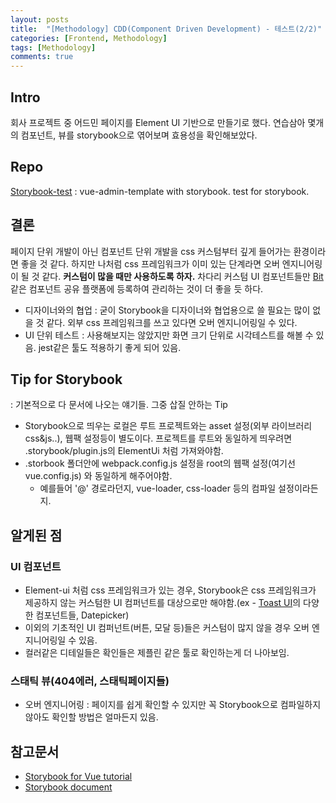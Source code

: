 ```yaml
---
layout: posts
title:  "[Methodology] CDD(Component Driven Development) - 테스트(2/2)"
categories: [Frontend, Methodology]
tags: [Methodology]
comments: true
---
```


## Intro

회사 프로젝트 중 어드민 페이지를 Element UI 기반으로 만들기로 했다. 연습삼아 몇개의 컴포넌트, 뷰를 storybook으로 엮어보며 효용성을 확인해보았다.

## Repo

[Storybook-test](https://github.com/Seunghyum/storybook-test) : vue-admin-template with storybook. test for storybook.

## 결론

페이지 단위 개발이 아닌 컴포넌트 단위 개발을 css 커스텀부터 깊게 들어가는 환경이라면 좋을 것 같다. 
하지만 나처럼 css 프레임워크가 이미 있는 단계라면 오버 엔지니어링이 될 것 같다. **커스텀이 많을 때만 사용하도록 하자.**
차다리 커스텀 UI 컴포넌트들만 [Bit](https://bit.dev/)같은 컴포넌트 공유 플랫폼에 등록하여 관리하는 것이 더 좋을 듯 하다.

- 디자이너와의 협업 : 굳이 Storybook을 디자이너와 협업용으로 쓸 필요는 많이 없을 것 같다. 외부 css 프레임워크를 쓰고 있다면 오버 엔지니어링일 수 있다.
- UI 단위 테스트 : 사용해보지는 않았지만 화면 크기 단위로 시각테스트를 해볼 수 있음. jest같은 툴도 적용하기 좋게 되어 있음.

## Tip for Storybook

: 기본적으로 다 문서에 나오는 얘기들. 그중 삽질 안하는 Tip

- Storybook으로 띄우는 로컬은 루트 프로젝트와는 asset 설정(외부 라이브러리 css&js..), 웹팩 설정등이 별도이다. 프로젝트를 루트와 동일하게 띄우려면 .storybook/plugin.js의 ElementUi 처럼 가져와야함.
- .storbook 폴더안에 webpack.config.js 설정을 root의 웹팩 설정(여기선 vue.config.js) 와 동일하게 해주어야함.
  - 예를들어 '@' 경로라던지, vue-loader, css-loader 등의 컴파일 설정이라든지.

## 알게된 점

### UI 컴포넌트

- Element-ui 처럼 css 프레임워크가 있는 경우, Storybook은 css 프레임워크가 제공하지 않는 커스텀한 UI 컴퍼넌트를 대상으로만 해야함.(ex - [Toast UI](https://ui.toast.com/)의 다양한 컴포넌트들, Datepicker)
- 이외의 기초적인 UI 컴퍼넌트(버튼, 모달 등)들은 커스텀이 많지 않을 경우 오버 엔지니어링일 수 있음.
- 컬러같은 디테일들은 확인들은 제플린 같은 툴로 확인하는게 더 나아보임.

### 스태틱 뷰(404에러, 스태틱페이지들)

- 오버 엔지니어링 : 페이지를 쉽게 확인할 수 있지만 꼭 Storybook으로 컴파일하지 않아도 확인할 방법은 얼마든지 있음.

## 참고문서

- [Storybook for Vue tutorial](https://www.learnstorybook.com/intro-to-storybook/vue/en/get-started/)
- [Storybook document](https://storybook.js.org/docs/basics/writing-stories)